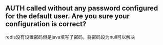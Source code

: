 ## AUTH <password> called without any password configured for the default user. Are you sure your configuration is correct?

redis没有设置密码但是java填写了密码，将密码设为null可以解决